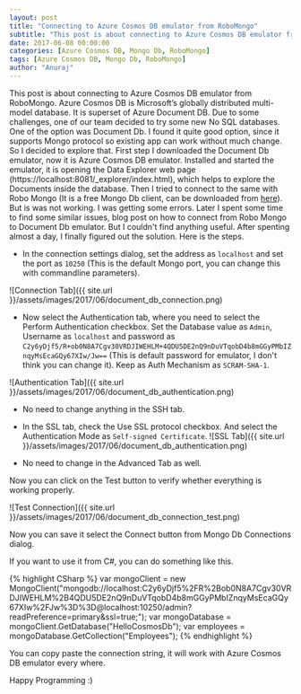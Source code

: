 ```yaml
---
layout: post
title: "Connecting to Azure Cosmos DB emulator from RoboMongo"
subtitle: "This post is about connecting to Azure Cosmos DB emulator from RoboMongo. Azure Cosmos DB is Microsoft’s globally distributed multi-model database. It is superset of Azure Document DB."
date: 2017-06-08 00:00:00
categories: [Azure Cosmos DB, Mongo Db, RoboMongo]
tags: [Azure Cosmos DB, Mongo Db, RoboMongo]
author: "Anuraj"
---
```

This post is about connecting to Azure Cosmos DB emulator from RoboMongo. Azure Cosmos DB is Microsoft’s globally distributed multi-model database. It is superset of Azure Document DB. Due to some challenges, one of our team decided to try some new No SQL databases. One of the option was Document Db. I found it quite good option, since it supports Mongo protocol so existing app can work without much change. So I decided to explore that. First step I downloaded the Document Db emulator, now it is Azure Cosmos DB emulator. Installed and started the emulator, it is opening the Data Explorer web page (https://localhost:8081/_explorer/index.html), which helps to explore the Documents inside the database. Then I tried to connect to the same with Robo Mongo (It is a free Mongo Db client, can be downloaded from [here](https://robomongo.org/download)). But is was not working. I was getting some errors. Later I spent some time to find some similar issues, blog post on how to connect from Robo Mongo to Document Db emulator. But I couldn't find anything useful. After spenting almost a day, I finally figured out the solution. Here is the steps.

* In the connection settings dialog, set the address as `localhost` and set the port as `10250` (This is the default Mongo port, you can change this with commandline parameters).

![Connection Tab]({{ site.url }}/assets/images/2017/06/document_db_connection.png)

* Now select the Authentication tab, where you need to select the Perform Authentication checkbox. Set the Database value as `Admin`, Username as `localhost` and password as `C2y6yDjf5/R+ob0N8A7Cgv30VRDJIWEHLM+4QDU5DE2nQ9nDuVTqobD4b8mGGyPMbIZnqyMsEcaGQy67XIw/Jw==` (This is default password for emulator, I don't think you can change it). Keep as Auth Mechanism as `SCRAM-SHA-1`.

![Authentication Tab]({{ site.url }}/assets/images/2017/06/document_db_authentication.png)

* No need to change anything in the SSH tab.
* In the SSL tab, check the Use SSL protocol checkbox. And select the Authentication Mode as `Self-signed Certificate`. 
![SSL Tab]({{ site.url }}/assets/images/2017/06/document_db_authentication.png)

* No need to change in the Advanced Tab as well. 

Now you can click on the Test button to verify whether everything is working properly.

![Test Connection]({{ site.url }}/assets/images/2017/06/document_db_connection_test.png)

Now you can save it select the Connect button from Mongo Db Connections dialog.

If you want to use it from C#, you can do something like this.

{% highlight CSharp %}
var mongoClient = new MongoClient("mongodb://localhost:C2y6yDjf5%2FR%2Bob0N8A7Cgv30VRDJIWEHLM%2B4QDU5DE2nQ9nDuVTqobD4b8mGGyPMbIZnqyMsEcaGQy67XIw%2FJw%3D%3D@localhost:10250/admin?readPreference=primary&ssl=true;");
var mongoDatabase = mongoClient.GetDatabase("HelloCosmosDb");
var employees = mongoDatabase.GetCollection<Employee>("Employees");
{% endhighlight %}

You can copy paste the connection string, it will work with Azure Cosmos DB emulator every where.

Happy Programming :)